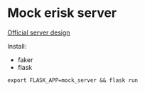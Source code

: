 # Mock erisk server

[Official server design](https://erisk.irlab.org/server.html)

Install:

- faker
- flask


```
export FLASK_APP=mock_server && flask run
```
